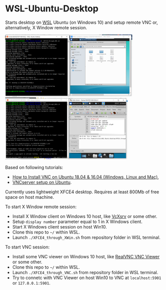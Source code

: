 # WSL-Ubuntu-Desktop
Starts desktop on [WSL](https://github.com/microsoft/WSL) Ubuntu (on Windows 10) and setup remote VNC or, alternatively, X Window remote session.

<img src="Img/VNCcapture.PNG" height=200> <img src="Img/XWinCapture.PNG" height=200>

Based on following tutorials:
* [How to Install VNC on Ubuntu 18.04 & 16.04 (Windows, Linux and Mac)](https://devanswers.co/install-vnc-ubuntu-18-04-windows-mac-linux/),
* [VNCserver setup on Ubuntu](https://www.scivision.dev/vncserver-setup-on-ubuntu/).

Currently uses lightweight XFCE4 desktop. Requires at least 800Mb of free space on host machine.

To start X Window remote session:
* Install X Window client on Windows 10 host, like [VcXsrv](https://sourceforge.net/projects/vcxsrv/) or some 
other.
* Setup `display number` parameter equal to 1 in X Windows client.
* Start X Windows client session on host Win10.
* Clone this repo to `~/` within WSL.
* Launch `./XFCE4_through_XWin.sh` from repository folder in WSL terminal.

To start VNC session:
* Install some VNC viewer on Windows 10 host, like [RealVNC VNC Viewer](https://www.realvnc.com/en/connect/download/viewer/) or some 
other.
* Clone this repo to `~/` within WSL.
* Launch `./XFCE4_through_VNC.sh` from repository folder in WSL terminal.
* Try to connetc with VNC Viewer on host Win10 to VNC at `localhost:5901` or `127.0.0.1:5901`.
